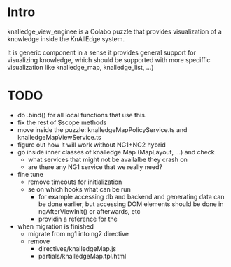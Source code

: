 # Intro

knalledge_view_enginee is a Colabo puzzle that provides visualization of a knowledge inside the KnAllEdge system.

It is generic component in a sense it provides general support for visualizing knowledge, which should be supported with more speciffic visualization like knalledge_map, knalledge_list, ...)

# TODO

- do .bind() for all local functions that use this.
- fix the rest of $scope methods
- move inside the puzzle: knalledgeMapPolicyService.ts and knalledgeMapViewService.ts
- figure out how it will work without NG1+NG2 hybrid
- go inside inner classes of knalledge.Map (MapLayout, ...) and check
  - what services that might not be availalbe they crash on
  - are there any NG1 service that we really need?
- fine tune
  - remove timeouts for initialization
  - se on which hooks what can be run
    - for example accessing db and backend and generating data can be done earlier, but accessing DOM elements should be done in ngAfterViewInit() or afterwards, etc
    - providin a reference for the
- when migration is finished
  - migrate from ng1 into ng2 directive
  - remove
    - directives/knalledgeMap.js
    - partials/knalledgeMap.tpl.html
